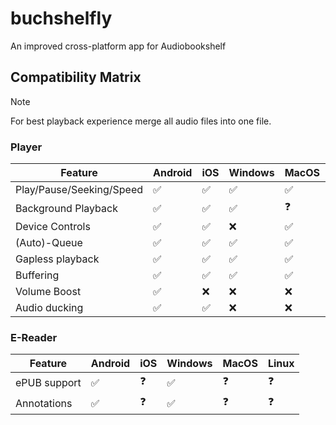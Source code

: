  # buchshelfly 

An improved cross-platform app for Audiobookshelf

## Compatibility Matrix

> [!NOTE]
> For best playback experience merge all audio files into one file.

### Player
| Feature                  | Android | iOS | Windows | MacOS | Linux |
|--------------------------|---------|-----|---------|-------|-------|
| Play/Pause/Seeking/Speed | ✅       | ✅   | ✅       | ✅     | ✅     |
| Background Playback      | ✅       | ✅   | ✅       | ❓     | ❓     |
| Device Controls          | ✅       | ✅   | ❌       | ✅     | ❌     |
| (Auto)-Queue             | ✅       | ✅   | ✅       | ✅     | ✅     |
| Gapless playback         | ✅       | ✅   | ✅       | ✅     | ✅     |
| Buffering                | ✅       | ✅   | ✅       | ✅     | ✅     |
| Volume Boost             | ✅       | ❌   | ❌       | ❌     | ❌     |
| Audio ducking            | ✅       | ✅   | ❌       | ❌     | ❌     |


### E-Reader

| Feature      | Android | iOS | Windows | MacOS | Linux |
|--------------|---------|-----|---------|-------|-------|
| ePUB support | ✅       | ❓   | ✅       | ❓     | ❓     |
| Annotations  | ✅       | ❓   | ✅       | ❓     | ❓     |